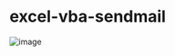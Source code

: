 # excel-vba-sendmail

![image](https://user-images.githubusercontent.com/1501327/163671327-6e3e4965-ebc2-43f1-b476-6ec033b8505f.png)

